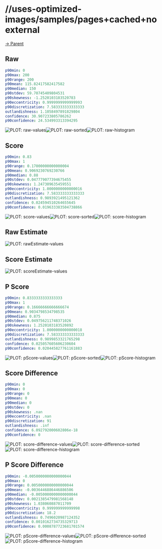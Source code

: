 
# //uses-optimized-images/samples/pages+cached+noexternal

[→ Parent](../..)


## Raw


```yaml
p90min: 0
p90max: 200
p90range: 200
p90mean: 115.82417582417582
p90median: 150
p90stdev: 59.70745409804531
p90skewness: -1.2520103183520783
p90eccentricity: 0.9999999999999993
p90discretization: 7.583333333333333
outlandishness: 1.1058497891829804
confidence: 30.907233805786262
p90confidence: 24.534993313394295

```

![PLOT: raw-values](./raw/values.svg)![PLOT: raw-sorted](./raw/sorted.svg)![PLOT: raw-histogram](./raw/histogram.svg)
## Score


```yaml
p90min: 0.83
p90max: 1
p90range: 0.17000000000000004
p90mean: 0.9069230769230766
p90median: 0.88
p90stdev: 0.047779077394675455
p90skewness: 1.247309635459551
p90eccentricity: 1.0000000000000016
p90discretization: 7.583333333333333
outlandishness: 0.9893921495121362
confidence: 0.024594510264655645
p90confidence: 0.019633383504738866

```

![PLOT: score-values](./score/values.svg)![PLOT: score-sorted](./score/sorted.svg)![PLOT: score-histogram](./score/histogram.svg)
## Raw Estimate

![PLOT: rawEstimate-values](./rawEstimate/values.svg)
## Score Estimate

![PLOT: scoreEstimate-values](./scoreEstimate/values.svg)
## P Score


```yaml
p90min: 0.8333333333333333
p90max: 1
p90range: 0.16666666666666674
p90mean: 0.9034798534798535
p90median: 0.875
p90stdev: 0.049756211748371026
p90skewness: 1.2520103183520892
p90eccentricity: 1.0000000000000018
p90discretization: 7.583333333333333
outlandishness: 0.9899853321765298
confidence: 0.025057605606230604
p90confidence: 0.020445827761161883

```

![PLOT: pScore-values](./pScore/values.svg)![PLOT: pScore-sorted](./pScore/sorted.svg)![PLOT: pScore-histogram](./pScore/histogram.svg)
## Score Difference


```yaml
p90min: 0
p90max: 0
p90range: 0
p90mean: 0
p90median: 0
p90stdev: 0
p90skewness: .nan
p90eccentricity: .nan
p90discretization: 91
outlandishness: .inf
confidence: 6.092792000602806e-18
p90confidence: 0

```

![PLOT: score-difference-values](./score-difference/values.svg)![PLOT: score-difference-sorted](./score-difference/sorted.svg)![PLOT: score-difference-histogram](./score-difference/histogram.svg)
## P Score Difference


```yaml
p90min: -0.0050000000000000044
p90max: 0
p90range: 0.0050000000000000044
p90mean: -0.0036446886446886506
p90median: -0.0050000000000000044
p90stdev: 0.0021385479981568148
p90skewness: 1.038060887011709
p90eccentricity: 0.999999999999998
p90discretization: 18.2
outlandishness: 0.7496020987124352
confidence: 0.0010162734735329713
p90confidence: 0.0008787723681701574

```

![PLOT: pScore-difference-values](./pScore-difference/values.svg)![PLOT: pScore-difference-sorted](./pScore-difference/sorted.svg)![PLOT: pScore-difference-histogram](./pScore-difference/histogram.svg)